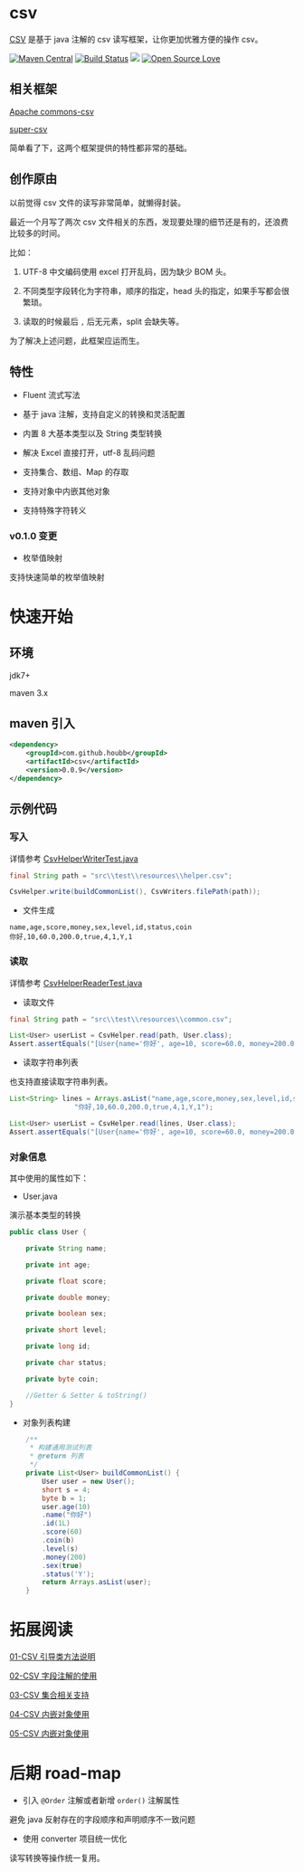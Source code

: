 # csv

[CSV](https://github.com/houbb/csv) 是基于 java 注解的 csv 读写框架，让你更加优雅方便的操作 csv。

[![Maven Central](https://maven-badges.herokuapp.com/maven-central/com.github.houbb/csv/badge.svg)](http://mvnrepository.com/artifact/com.github.houbb/csv)
[![Build Status](https://www.travis-ci.org/houbb/csv.svg?branch=master)](https://www.travis-ci.org/houbb/csv?branch=master)
[![](https://img.shields.io/badge/license-Apache2-FF0080.svg)](https://github.com/houbb/csv/blob/master/LICENSE.txt)
[![Open Source Love](https://badges.frapsoft.com/os/v2/open-source.svg?v=103)](https://github.com/houbb/csv)

## 相关框架

[Apache commons-csv](https://github.com/apache/commons-csv)

[super-csv](https://github.com/super-csv/super-csv)

简单看了下，这两个框架提供的特性都非常的基础。

## 创作原由

以前觉得 csv 文件的读写非常简单，就懒得封装。

最近一个月写了两次 csv 文件相关的东西，发现要处理的细节还是有的，还浪费比较多的时间。

比如：

1. UTF-8 中文编码使用 excel 打开乱码，因为缺少 BOM 头。

2. 不同类型字段转化为字符串，顺序的指定，head 头的指定，如果手写都会很繁琐。

3. 读取的时候最后 `,` 后无元素，split 会缺失等。

为了解决上述问题，此框架应运而生。

## 特性

- Fluent 流式写法

- 基于 java 注解，支持自定义的转换和灵活配置

- 内置 8 大基本类型以及 String 类型转换

- 解决 Excel 直接打开，utf-8 乱码问题

- 支持集合、数组、Map 的存取

- 支持对象中内嵌其他对象

- 支持特殊字符转义

### v0.1.0 变更

- 枚举值映射

支持快速简单的枚举值映射

# 快速开始

## 环境

jdk7+

maven 3.x

## maven 引入

```xml
<dependency>
    <groupId>com.github.houbb</groupId>
    <artifactId>csv</artifactId>
    <version>0.0.9</version>
</dependency>
```

## 示例代码

### 写入

详情参考 [CsvHelperWriterTest.java](https://github.com/houbb/csv/blob/release_0.0.8/src/test/java/com/github/houbb/csv/util/CsvHelperWriterTest.java)

```java
final String path = "src\\test\\resources\\helper.csv";

CsvHelper.write(buildCommonList(), CsvWriters.filePath(path));
```

- 文件生成

```csv
name,age,score,money,sex,level,id,status,coin
你好,10,60.0,200.0,true,4,1,Y,1
```

### 读取

详情参考 [CsvHelperReaderTest.java](https://github.com/houbb/csv/blob/release_0.0.8/src/test/java/com/github/houbb/csv/util/CsvHelperReaderTest.java)

- 读取文件

```java
final String path = "src\\test\\resources\\common.csv";

List<User> userList = CsvHelper.read(path, User.class);
Assert.assertEquals("[User{name='你好', age=10, score=60.0, money=200.0, sex=true, level=4, id=1, status=Y, coin=1}]", userList.toString());
```

- 读取字符串列表

也支持直接读取字符串列表。

```java
List<String> lines = Arrays.asList("name,age,score,money,sex,level,id,status,coin",
                "你好,10,60.0,200.0,true,4,1,Y,1");

List<User> userList = CsvHelper.read(lines, User.class);
Assert.assertEquals("[User{name='你好', age=10, score=60.0, money=200.0, sex=true, level=4, id=1, status=Y, coin=1}]", userList.toString());
```

### 对象信息

其中使用的属性如下：

- User.java

演示基本类型的转换

```java
public class User {

    private String name;

    private int age;

    private float score;

    private double money;

    private boolean sex;

    private short level;

    private long id;

    private char status;

    private byte coin;

    //Getter & Setter & toString()
}
```

- 对象列表构建

```java
    /**
     * 构建通用测试列表
     * @return 列表
     */
    private List<User> buildCommonList() {
        User user = new User();
        short s = 4;
        byte b = 1;
        user.age(10)
        .name("你好")
        .id(1L)
        .score(60)
        .coin(b)
        .level(s)
        .money(200)
        .sex(true)
        .status('Y');
        return Arrays.asList(user);
    }
```

# 拓展阅读

[01-CSV 引导类方法说明](doc/user/01-csv-引导类.md)

[02-CSV 字段注解的使用](doc/user/02-csv-注解使用.md)

[03-CSV 集合相关支持](doc/user/03-csv-支持集合类.md)

[04-CSV 内嵌对象使用](doc/user/04-csv-支持内嵌对象.md)

[05-CSV 内嵌对象使用](doc/user/05-csv-特殊字符转义.md)

# 后期 road-map

- 引入 `@Order` 注解或者新增 `order()` 注解属性

避免 java 反射存在的字段顺序和声明顺序不一致问题

- 使用 converter 项目统一优化

读写转换等操作统一复用。